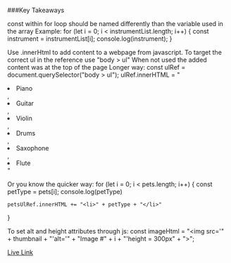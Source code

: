 ###Key Takeaways

const within for loop should be named differently than the variable used in the array
Example:
for (let i = 0; i < instrumentList.length; i++) {
const instrument = instrumentList[i];
console.log(instrument);
}

Use .innerHtml to add content to a webpage from javascript. To target the correct ul in the reference use "body > ul" When not used the added content was at the top of the page
Longer way:
const ulRef = document.querySelector("body > ul");
ulRef.innerHTML = "<li>Piano</li>, <li>Guitar</li>, <li>Violin</li>, <li>Drums</li>, <li>Saxophone</li>, <li>Flute</li>"

Or you know the quicker way:
for (let i = 0; i < pets.length; i++) {
const petType = pets[i];
console.log(petType)

    petsUlRef.innerHTML += "<li>" + petType + "</li>"

}

To set alt and height attributes through js:
const imageHtml = "<img src='" + thumbnail + "'alt='" + "Image #" + i + "'height = 300px" + ">";

[Live Link](https://{kugrinov}.github.io/{InfoInfrastructure}/homework-3)
